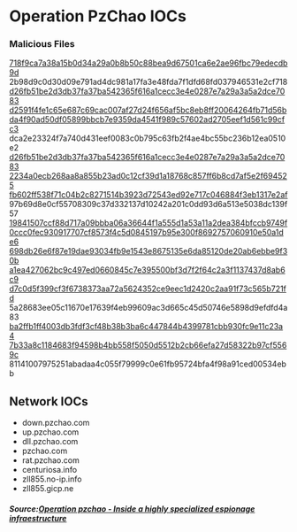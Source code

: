 # Operation PzChao IOCs

### Malicious Files
[718f9ca7a38a15b0d34a29a0b8b50c88bea9d67501ca6e2ae96fbc79edecdb9d](https://www.virustotal.com/#/file/718f9ca7a38a15b0d34a29a0b8b50c88bea9d67501ca6e2ae96fbc79edecdb9d/detection)
2b98d9c0d30d09e791ad4dc981a17fa3e48fda7f1dfd68fd037946531e2cf718
[d26fb51be2d3db37fa37ba542365f616a1cecc3e4e0287e7a29a3a5a2dce7083](https://www.virustotal.com/#/file/d26fb51be2d3db37fa37ba542365f616a1cecc3e4e0287e7a29a3a5a2dce7083/detection)
[d2591f4fe1c65e687c69cac007af27d24f656af5bc8eb8ff20064264fb71d56b](https://www.virustotal.com/#/file/d2591f4fe1c65e687c69cac007af27d24f656af5bc8eb8ff20064264fb71d56b/detection)
[da4f90ad50df05899bbcb7e9359da4541f989c57602ad2705eef1d561c99cfc3](https://www.virustotal.com/#/file/da4f90ad50df05899bbcb7e9359da4541f989c57602ad2705eef1d561c99cfc3/detection)
dca2e23324f7a740d431eef0083c0b795c63fb2f4ae4bc55bc236b12ea0510e2
[d26fb51be2d3db37fa37ba542365f616a1cecc3e4e0287e7a29a3a5a2dce7083](https://www.virustotal.com/#/file/d26fb51be2d3db37fa37ba542365f616a1cecc3e4e0287e7a29a3a5a2dce7083/detection)
[2234a0ecb268aa8a855b23ad0c12cf39d1a18768c857ff6b8cd7af5e2f694525](https://www.virustotal.com/#/file/2234a0ecb268aa8a855b23ad0c12cf39d1a18768c857ff6b8cd7af5e2f694525/detection)
[fb602ff538f71c04b2c8271514b3923d72543ed92e717c046884f3eb1317e2af](https://www.virustotal.com/#/file/fb602ff538f71c04b2c8271514b3923d72543ed92e717c046884f3eb1317e2af/detection)
97b69d8e0cf55708309c37d332137d10242a201c0dd93d6a513e5038dc139f57
[19841507ccf88d717a09bbba06a36644f1a555d1a53a11a2dea384bfccb9749f](https://www.virustotal.com/#/file/19841507ccf88d717a09bbba06a36644f1a555d1a53a11a2dea384bfccb9749f/detection)
[0ccc0fec930917707cf8573f4c5d0845197b95e300f8692757060910e50a1de6](https://www.virustotal.com/#/file/0ccc0fec930917707cf8573f4c5d0845197b95e300f8692757060910e50a1de6/detection)
[698db26e6f87e19dae93034fb9e1543e8675135e6da85120de20ab6ebbe9f30b](https://www.virustotal.com/#/file/698db26e6f87e19dae93034fb9e1543e8675135e6da85120de20ab6ebbe9f30b/detection)
[a1ea427062bc9c497ed0660845c7e395500bf3d7f2f64c2a3f1137437d8ab6c9](https://www.virustotal.com/#/file/a1ea427062bc9c497ed0660845c7e395500bf3d7f2f64c2a3f1137437d8ab6c9/detection)
[d7c0d5f399cf3f6738373aa72a5624352ce9eec1d2420c2aa91f73c565b721fd](https://www.virustotal.com/#/file/d7c0d5f399cf3f6738373aa72a5624352ce9eec1d2420c2aa91f73c565b721fd/detection)
5a28683ee05c11670e17639f4eb99609ac3d665c45d50746e5898d9efdfd4a83
[ba2ffb1ff4003db3fdf3cf48b38b3ba6c447844b4399781cbb930fc9e11c23a4](https://www.virustotal.com/#/file/ba2ffb1ff4003db3fdf3cf48b38b3ba6c447844b4399781cbb930fc9e11c23a4/detection)
[7b33a8c1184683f94598b4bb558f5050d5512b2cb66efa27d58322b97cf5569c](https://www.virustotal.com/#/file/7b33a8c1184683f94598b4bb558f5050d5512b2cb66efa27d58322b97cf5569c/detection)
81141007975251abadaa4c055f79999c0e61fb95724bfa4f98a91ced00534ebb

## Network IOCs
* down.pzchao.com
* up.pzchao.com
* dll.pzchao.com
* pzchao.com
* rat.pzchao.com
* centuriosa.info
* zll855.no-ip.info
* zll855.gicp.ne


##### Source:[Operation pzchao - Inside a highly specialized espionage infraestructure](https://download.bitdefender.com/resources/files/News/CaseStudies/study/185/Bitdefender-Business-2017-WhitePaper-PZCHAO-crea2452-en-EN-GenericUse.pdf)
